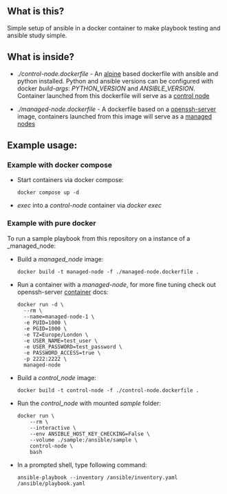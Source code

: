 ## What is this?

Simple setup of ansible in a docker container to make playbook testing and ansible study simple.

## What is inside?

* _./control-node.dockerfile_ -  An [alpine](https://hub.docker.com/_/alpine) based dockerfile with ansible and python 
installed. Python and ansible versions can be configured with docker _build-args_: _PYTHON_VERSION_ and _ANSIBLE_VERSION_.
Container launched from this dockerfile will serve as a [control node](https://docs.ansible.com/ansible/latest/network/getting_started/basic_concepts.html#control-node)

*  _./managed-node.dockerfile_ - A dockerfile based on a [openssh-server](https://hub.docker.com/r/linuxserver/openssh-server) 
image, containers launched from this image will serve as a 
[managed nodes](https://docs.ansible.com/ansible/latest/network/getting_started/basic_concepts.html#managed-nodes)

## Example usage:

### Example with docker compose
* Start containers via docker compose:
    ```shell
    docker compose up -d
    ```

* _exec_ into a _control-node_ container via _docker exec_

### Example with pure docker
To run a sample playbook from this repository on a instance of a _managed_node:

* Build a _managed_node_ image:
    ```shell
    docker build -t managed-node -f ./managed-node.dockerfile .
    ```

* Run a container with a _managed-node_, for more fine tuning check out openssh-server [container](https://hub.docker.com/r/linuxserver/openssh-server)
docs:
    ```shell
    docker run -d \
      --rm \
      --name=managed-node-1 \
      -e PUID=1000 \
      -e PGID=1000 \
      -e TZ=Europe/London \
      -e USER_NAME=test_user \
      -e USER_PASSWORD=test_password \
      -e PASSWORD_ACCESS=true \
      -p 2222:2222 \
      managed-node
  ```

* Build a _control_node_ image:
    ```shell
    docker build -t control-node -f ./control-node.dockerfile .
    ```

* Run the _control_node_ with mounted _sample_ folder:
    ```shell
    docker run \
        --rm \
        --interactive \
        --env ANSIBLE_HOST_KEY_CHECKING=False \ 
        --volume ./sample:/ansible/sample \
        control-node \
        bash
    ```
* In a prompted shell, type following command:
    ```shell
    ansible-playbook --inventory /ansible/inventory.yaml /ansible/playbook.yaml
    ```

